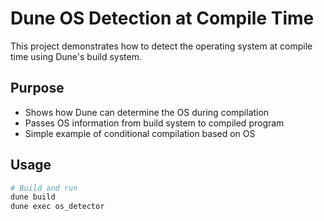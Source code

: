 # Dune OS Detection at Compile Time

This project demonstrates how to detect the operating system at compile time using Dune's build system.

## Purpose

- Shows how Dune can determine the OS during compilation
- Passes OS information from build system to compiled program
- Simple example of conditional compilation based on OS

## Usage

```bash
# Build and run
dune build
dune exec os_detector 